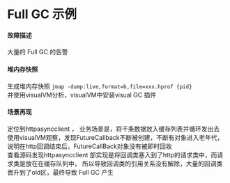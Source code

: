 # Full GC 示例
#### 故障描述
大量的 Full GC 的告警

#### 堆内存快照
生成堆内存快照
`jmap -dump:live,format=b,file=xxx.hprof {pid}`  
并使用visualVM分析，visualVM中安装visual GC 插件

#### 场景再现
定位到httpasyncclient ，
业务场景是，将千条数据放入缓存列表并循环发出去   
使用visualVM观察，发现FutureCallback不断被创建，不断有对象进入老年代，  
说明在http回调结束后，FutureCallBack对象没有被即时回收   
查看源码发现httpasyncclient 部实现是将回调类塞入到了http的请求类中，而请求类是放在在缓存队列中，
所以导致回调类的引用关系没有解除，大量的回调类晋升到了old区，最终导致 Full GC 产生

